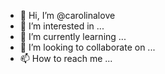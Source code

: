 - 👋 Hi, I’m @carolinalove
- 👀 I’m interested in ...
- 🌱 I’m currently learning ...
- 💞️ I’m looking to collaborate on ...
- 📫 How to reach me ...

<!---
carolinalove/carolinalove is a ✨ special ✨ repository because its `README.md` (this file) appears on your GitHub profile.
You can click the Preview link to take a look at your changes.
--->
